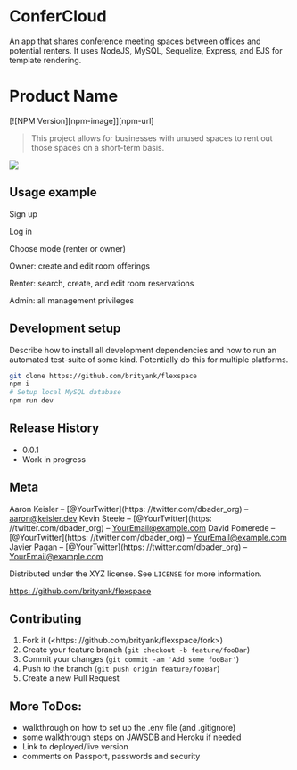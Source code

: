 # ConferCloud
An app that shares conference meeting spaces between offices and potential renters. It uses NodeJS, MySQL, Sequelize, Express, and EJS for template rendering.

# Product Name

[![NPM Version][npm-image]][npm-url]

> This project allows for businesses with unused spaces to rent out those spaces on a short-term basis.

![](image.png)

## Usage example

Sign up

Log in

Choose mode (renter or owner)

Owner: create and edit room offerings

Renter: search, create, and edit room reservations

Admin: all management privileges

## Development setup

Describe how to install all development dependencies and how to run an automated test-suite of some kind. Potentially do this for multiple platforms.

```sh
git clone https://github.com/brityank/flexspace
npm i
# Setup local MySQL database
npm run dev
```

## Release History

* 0.0.1
* Work in progress

## Meta

Aaron Keisler – [@YourTwitter](https: //twitter.com/dbader_org) – aaron@keisler.dev
Kevin Steele – [@YourTwitter](https: //twitter.com/dbader_org) – YourEmail@example.com
David Pomerede – [@YourTwitter](https: //twitter.com/dbader_org) – YourEmail@example.com
Javier Pagan – [@YourTwitter](https: //twitter.com/dbader_org) – YourEmail@example.com

Distributed under the XYZ license. See ``LICENSE`` for more information.

[https: //github.com/brityank/flexspace](https://github.com/brityank/flexspace/)

## Contributing

1. Fork it (<https: //github.com/brityank/flexspace/fork>)
2. Create your feature branch (`git checkout -b feature/fooBar`)
3. Commit your changes (`git commit -am 'Add some fooBar'`)
4. Push to the branch (`git push origin feature/fooBar`)
5. Create a new Pull Request



## More ToDos:

* walkthrough on how to set up the .env file (and .gitignore)
* some walkthrough steps on  JAWSDB and Heroku if needed
* Link to deployed/live version
* comments on Passport, passwords and security
